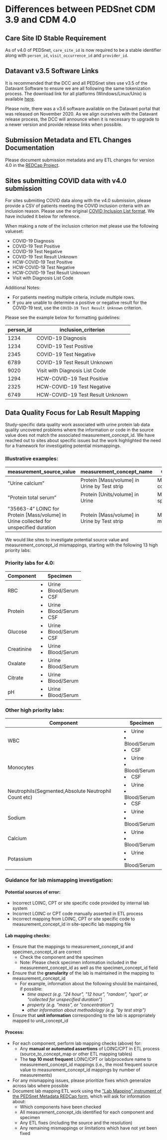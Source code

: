 # Differences between PEDSnet CDM 3.9 and CDM 4.0

## Care Site ID Stable Requirement

As of v4.0 of PEDSnet, `care_site_id` is now required to be a stable identifier along with `person_id`, `visit_occurrence_id` and `provider_id`.

## Datavant v3.5 Software Links

It is recommended that the DCC and all PEDSnet sites use v3.5 of the Datavant Software to ensure we are all following the same tokenization process. The download link for all platforms (Windows/Linux/Unix) is available [here](https://wetransfer.com/downloads/d8ffa82a3e5ca614fc7b7fc812d4da7120201105230725/4f0c9e009c5b590530a394e487f75e4f20201105230725/991331).

Please note, there was a v3.6 software available on the Datavant portal that was released on November 2020. As we align ourselves with the Datavant release process, the DCC will announce when it is necessary to upgrade to a newer version and provide release links when possible.

## Submission Metadata and ETL Changes Documentation

Please document submission metadata and any ETL changes for version 4.0 in the [REDCap Project](https://redcap.chop.edu/redcap_v10.3.2/DataEntry/record_status_dashboard.php?pid=38566).

## Sites submitting COVID data with v4.0 submission

For sites submiiting COVID data along with the v4.0 submission, please provide a CSV of patients meeting the COVID inclusion criteria with an inclusion reason. Please use the original [COVID Inclusion List format](https://github.com/PEDSnet/Data_Models/blob/master/PEDSnet/docs/COVID-19%20Cohort.md#initial-patient-list-due-april-3rd-2020). We have included it below for reference.

When making a note of the inclusion criterion met please use the following valueset:

<ul>
<li>COVID-19 Diagnosis</li>
<li>COVID-19 Test Positive</li>
<li>COVID-19 Test Negative</li>
<li>COVID-19 Test Result Unknown</li>
<li>HCW-COVID-19 Test Positive</li>
<li>HCW-COVID-19 Test Negative</li>
<li>HCW-COVID-19 Test Result Unknown</li>
<li>Visit with Diagnosis List Code</li></ul>

Additional Notes:
- For patients meeting multiple criteria, include multiple rows.
- If you are unable to determine a positive or negative result for the COVID-19 test, use the `COVID-19 Test Result Unknown` criterion.

Please see the example below for formatting guidelines:

person_id|inclusion_criterion
---|---
1234|COVID-19 Diagnosis
1234|COVID-19 Test Positive
2345|COVID-19 Test Negative
6789|COVID-19 Test Result Unknown
9020|Visit with Diagnosis List Code
1294|HCW-COVID-19 Test Positive
2325|HCW-COVID-19 Test Negative
6749|HCW-COVID-19 Test Result Unknown


## Data Quality Focus for Lab Result Mapping

Study-specific data quality work associated with urine protein lab data quality uncovered problems where the information or code in the source value does not match the associated measurement_concept_id. We have reached out to sites about specific issues but the work highlighted the need for a framework for investigating potential mismappings.

### Illustrative examples:

measurement_source_value|measurement_concept_name|Comment
--|--|--
"Urine calcium”|Protein [Mass/volume] in Urine by Test strip|Mismapped component
"Protein total serum”|Protein [Units/volume] in Urine|Mismapped specimen
"35663-4” LOINC for Protein [Mass/volume] in Urine collected for unspecified duration|Protein [Mass/volume] in Urine by Test strip|Mismapped methodology

We would like sites to investigate potential source value and measurement_concept_id mismappings, starting with the following 13 high priority labs:

### Priority labs for 4.0:

Component| Specimen
--|--
RBC|<li>Urine<li>Blood\/Serum<li>CSF
Protein|<li>Urine<li>Blood\/Serum<li>CSF
Glucose|<li>Urine<li>Blood\/Serum<li>CSF
Creatinine|<li>Urine<li>Blood\/Serum
Oxalate|<li>Urine<li>Blood\/Serum
Citrate|<li>Urine<li>Blood\/Serum
pH|<li>Urine<li>Blood\/Serum
  
  
### Other high priority labs:

Component| Specimen
--|--
WBC|<li>Urine<li>Blood\/Serum<li>CSF
Monocytes	|<li>Urine<li>Blood\/Serum<li>CSF
Neutrophils(Segmented,Absolute Neutrophil Count etc)|<li>Urine<li>Blood\/Serum<li>CSF
Sodium|<li>Urine<li>Blood\/Serum
Calcium	|<li>Urine<li>Blood\/Serum
Potassium|	<li>Urine<li>Blood\/Serum

### Guidance for lab mismapping investigation:

#### Potential sources of error:
- Incorrect LOINC, CPT or site specific code provided by internal lab system
- Incorrect LOINC or CPT code manually asserted in ETL process
- Incorrect mapping from LOINC, CPT or site specific code to measurement_concept_id in site-specific lab mapping file

#### Lab mapping checks:

- Ensure that the mappings to measurement_concept_id and specimen_concept_id are correct
  - Check the component and the specimen
  - Note: Please check specimen information included in the measurement_concept_id as well as the specimen_concept_id field
- Ensure that the **granularity** of the lab is maintained in the mapping to measurement_concept_id
  - For example, information about the following should be maintained, if possible:
    - *time aspect (e.g. "24 hour", "12 hour", "random", "spot", or "collected for unspecified duration")*
    - *property (e.g. "mass", or "concentration")*
    - *other information about methodology (e.g. "by test strip")*
- Ensure that **unit information** corresponding to the lab is appropriately mapped to unit_concept_id

#### Process:

- For each component, perform lab mapping checks (above) for:
  - Any **manual or automated assertions** of LOINC/CPT in ETL process (source_to_concept_map or other ETL mapping tables)
  - The **top 10 most frequent** LOINC/CPT or lab/procedure name to measurement_concept_id mappings (i.e., the most frequent source value to measurement_concept_id mappings by number of measurements)
- For any mismapping issues, please prioritize fixes which generalize across labs where possible
- Document lab mapping ETL work using the ["Lab Mapping" instrument of the PEDSnet Metadata REDCap form](https://redcap.chop.edu/redcap_v10.3.2/DataEntry/record_status_dashboard.php?pid=38566), which will ask for information about:
  - Which components have been checked
  - All measurement_concept_ids identified for each component and specimen
  - Any ETL fixes (including the source and the resolution)
  - Any remaining mismappings or limitations which have not yet been fixed
  
